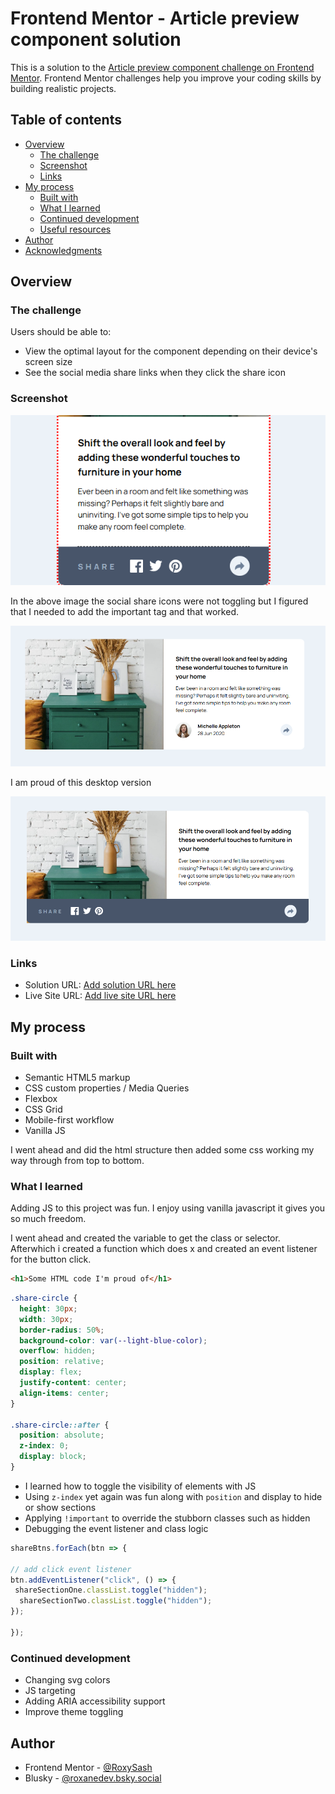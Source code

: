 # Frontend Mentor - Article preview component solution

This is a solution to the [Article preview component challenge on Frontend Mentor](https://www.frontendmentor.io/challenges/article-preview-component-dYBN_pYFT). Frontend Mentor challenges help you improve your coding skills by building realistic projects. 

## Table of contents

- [Overview](#overview)
  - [The challenge](#the-challenge)
  - [Screenshot](#screenshot)
  - [Links](#links)
- [My process](#my-process)
  - [Built with](#built-with)
  - [What I learned](#what-i-learned)
  - [Continued development](#continued-development)
  - [Useful resources](#useful-resources)
- [Author](#author)
- [Acknowledgments](#acknowledgments)


## Overview

### The challenge

Users should be able to:

- View the optimal layout for the component depending on their device's screen size
- See the social media share links when they click the share icon

### Screenshot

![Error in CSS](./images/Screenshot%20Section%20Two%20Error.png)

In the above image the social share icons were not toggling but I figured that I needed to add the important tag and that worked.

![Desktop Version](./images/Screenshot%20Desktop%20View.png)

I am proud of this desktop version

![Desktop Version Button Active](./images/Screenshot%20Desktop%20Active%20Button.png)

### Links

- Solution URL: [Add solution URL here](https://your-solution-url.com)
- Live Site URL: [Add live site URL here](https://your-live-site-url.com)

## My process

### Built with

- Semantic HTML5 markup
- CSS custom properties / Media Queries
- Flexbox
- CSS Grid
- Mobile-first workflow
- Vanilla JS

I went ahead and did the html structure then added some css working my way through from top to bottom. 


### What I learned

Adding JS to this project was fun. I enjoy using vanilla javascript it gives you so much freedom. 

I went ahead and created the variable to get the class or selector. Afterwhich i created a function which does x and created an event listener for the button click. 

```html
<h1>Some HTML code I'm proud of</h1>
```
```css
.share-circle {
  height: 30px;
  width: 30px;
  border-radius: 50%;
  background-color: var(--light-blue-color);
  overflow: hidden;
  position: relative;
  display: flex;
  justify-content: center; 
  align-items: center;
}

.share-circle::after {
  position: absolute;
  z-index: 0;
  display: block;
}
```

- I learned how to toggle the visibility of elements with JS
- Using `z-index` yet again was fun along with `position` and display to hide or show sections
- Applying `!important` to override the stubborn classes such as hidden
- Debugging the event listener and class logic

```js
shareBtns.forEach(btn => {

// add click event listener 
btn.addEventListener("click", () => {
 shareSectionOne.classList.toggle("hidden");
  shareSectionTwo.classList.toggle("hidden");
});
 
});
```

### Continued development

- Changing svg colors 
- JS targeting
- Adding ARIA accessibility support 
- Improve theme toggling 


## Author

- Frontend Mentor - [@RoxySash](https://www.frontendmentor.io/profile/yourusername)
- Blusky - [@roxanedev.bsky.social](https://bsky.app/profile/roxanedev.bsky.social)



